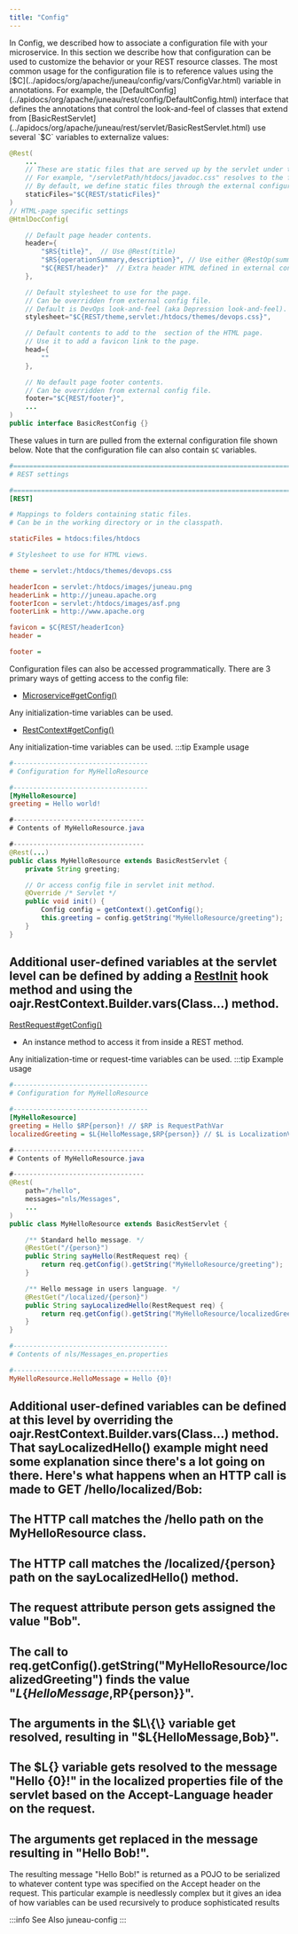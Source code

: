 ```yaml
---
title: "Config"
---
```


In Config, we described how to associate a configuration file with your
microservice.
In this section we describe how that configuration can be used to customize the behavior or your REST resource
classes.
The most common usage for the configuration file is to reference values using the [$C](../apidocs/org/apache/juneau/config/vars/ConfigVar.html) variable in annotations.
For example, the [DefaultConfig](../apidocs/org/apache/juneau/rest/config/DefaultConfig.html) interface that defines the annotations that control the look-and-feel of
classes that extend from [BasicRestServlet](../apidocs/org/apache/juneau/rest/servlet/BasicRestServlet.html) use several `$C` variables to externalize values:

```java
@Rest(
    ...
    // These are static files that are served up by the servlet under the specified sub-paths.
    // For example, "/servletPath/htdocs/javadoc.css" resolves to the file "[servlet-package]/htdocs/javadoc.css"
    // By default, we define static files through the external configuration file.
    staticFiles="$C{REST/staticFiles}"
)
// HTML-page specific settings
@HtmlDocConfig(

    // Default page header contents.
    header={
        "$RS{title}",  // Use @Rest(title)
        "$RS{operationSummary,description}", // Use either @RestOp(summary) or @Rest(description)
        "$C{REST/header}"  // Extra header HTML defined in external config file.
    },

    // Default stylesheet to use for the page.
    // Can be overridden from external config file.
    // Default is DevOps look-and-feel (aka Depression look-and-feel).
    stylesheet="$C{REST/theme,servlet:/htdocs/themes/devops.css}",

    // Default contents to add to the  section of the HTML page.
    // Use it to add a favicon link to the page.
    head={
        ""
    },

    // No default page footer contents.
    // Can be overridden from external config file.
    footer="$C{REST/footer}",
    ...
)
public interface BasicRestConfig {}
```


These values in turn are pulled from the external configuration file shown below.
Note that the configuration file can also contain `$C` variables.

```ini
#=======================================================================================================================
# REST settings

#=======================================================================================================================
[REST]

# Mappings to folders containing static files.
# Can be in the working directory or in the classpath.

staticFiles = htdocs:files/htdocs

# Stylesheet to use for HTML views.

theme = servlet:/htdocs/themes/devops.css

headerIcon = servlet:/htdocs/images/juneau.png
headerLink = http://juneau.apache.org
footerIcon = servlet:/htdocs/images/asf.png
footerLink = http://www.apache.org

favicon = $C{REST/headerIcon}
header =

footer =

```
Configuration files can also be accessed programmatically.
There are 3 primary ways of getting access to the config file:
- [Microservice#getConfig()](../apidocs/org/apache/juneau/microservice/Microservice.html#getConfig())

Any initialization-time variables can be used.
- [RestContext#getConfig()](../apidocs/org/apache/juneau/rest/RestContext.html#getConfig())

Any initialization-time variables can be used.
:::tip Example usage
```ini
#----------------------------------
# Configuration for MyHelloResource

#----------------------------------
[MyHelloResource]
greeting = Hello world!
```


```java
#---------------------------------
# Contents of MyHelloResource.java

#---------------------------------
@Rest(...)
public class MyHelloResource extends BasicRestServlet {
    private String greeting;

    // Or access config file in servlet init method.
    @Override /* Servlet */
    public void init() {
        Config config = getContext().getConfig();
        this.greeting = config.getString("MyHelloResource/greeting");
    }
}
```


Additional user-defined variables at the servlet level can be defined by adding a
[RestInit](../apidocs/org/apache/juneau/rest/annotation/RestInit.html) hook method
and using the  oajr.RestContext.Builder.vars(Class...) method.
-
[RestRequest#getConfig()](../apidocs/org/apache/juneau/rest/RestRequest.html#getConfig())
- An instance method to access it from inside a REST method.

Any initialization-time or request-time variables can be used.
:::tip Example usage
```ini
#----------------------------------
# Configuration for MyHelloResource

#----------------------------------
[MyHelloResource]
greeting = Hello $RP{person}! // $RP is RequestPathVar
localizedGreeting = $L{HelloMessage,$RP{person}} // $L is LocalizationVar with args
```


```java
#---------------------------------
# Contents of MyHelloResource.java

#---------------------------------
@Rest(
    path="/hello",
    messages="nls/Messages",
    ...
)
public class MyHelloResource extends BasicRestServlet {

    /** Standard hello message. */
    @RestGet("/{person}")
    public String sayHello(RestRequest req) {
        return req.getConfig().getString("MyHelloResource/greeting");
    }

    /** Hello message in users language. */
    @RestGet("/localized/{person}")
    public String sayLocalizedHello(RestRequest req) {
        return req.getConfig().getString("MyHelloResource/localizedGreeting");
    }
}
```


```ini
#---------------------------------------
# Contents of nls/Messages_en.properties

#---------------------------------------
MyHelloResource.HelloMessage = Hello {0}!
```


Additional user-defined variables can be defined at this level by overriding the
oajr.RestContext.Builder.vars(Class...) method.
That sayLocalizedHello() example might need some explanation since there's a lot going on there.
Here's what happens when an HTTP call is made to GET /hello/localized/Bob:
-
The HTTP call matches the /hello path on the MyHelloResource class.
-
The HTTP call matches the /localized/\{person\} path on the sayLocalizedHello() method.
-
The request attribute person gets assigned the value "Bob".
-
The call to req.getConfig().getString("MyHelloResource/localizedGreeting")
finds the value "$L\{HelloMessage,$RP\{person\}\}".
-
The arguments in the $L\{\} variable get resolved, resulting in "$L\{HelloMessage,Bob\}".
-
The $L\{\} variable gets resolved to the message "Hello \{0\}!" in the localized properties
file of the servlet based on the Accept-Language header on the request.
-
The arguments get replaced in the message resulting in "Hello Bob!".
-
The resulting message "Hello Bob!" is returned as a POJO to be serialized to whatever content
type was specified on the Accept header on the request.
This particular example is needlessly complex but it gives an idea of how variables can be used
recursively to produce sophisticated results

:::info See Also
juneau-config
:::
